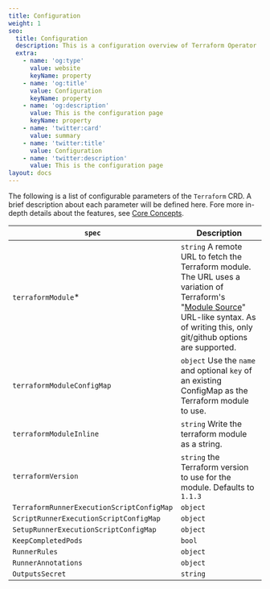 ```yaml
---
title: Configuration
weight: 1
seo:
  title: Configuration
  description: This is a configuration overview of Terraform Operator
  extra:
    - name: 'og:type'
      value: website
      keyName: property
    - name: 'og:title'
      value: Configuration
      keyName: property
    - name: 'og:description'
      value: This is the configuration page
      keyName: property
    - name: 'twitter:card'
      value: summary
    - name: 'twitter:title'
      value: Configuration
    - name: 'twitter:description'
      value: This is the configuration page
layout: docs
---
```


The following is a list of configurable parameters of the `Terraform` CRD. A brief description about each parameter will be defined here. Fore more in-depth details about the features, see [Core Concepts](../../core-concepts).



| `spec` | Description |
| --- | --- |
| `terraformModule`\* | `string` A remote URL to fetch the Terraform module. The URL uses a variation of Terraform's "[Module Source](https://www.terraform.io/language/modules/sources#module-sources)" URL-like syntax. As of writing this, only git/github options are supported. |
| `terraformModuleConfigMap` | `object` Use the `name` and optional `key` of an existing ConfigMap as the Terraform module to use. |
| `terraformModuleInline` | `string`  Write the terraform module as a string. |
| `terraformVersion` | `string` the Terraform version to use for the module. Defaults to `1.1.3` |
| `TerraformRunnerExecutionScriptConfigMap` | `object` |
| `ScriptRunnerExecutionScriptConfigMap` | `object` |
| `SetupRunnerExecutionScriptConfigMap` | `object` |
| `KeepCompletedPods` | `bool` |
| `RunnerRules` | `object` |
| `RunnerAnnotations` | `object` |
| `OutputsSecret` | `string` |



